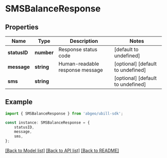 # SMSBalanceResponse


## Properties

Name | Type | Description | Notes
------------ | ------------- | ------------- | -------------
**statusID** | **number** | Response status code | [default to undefined]
**message** | **string** | Human-readable response message | [optional] [default to undefined]
**sms** | **string** |  | [optional] [default to undefined]

## Example

```typescript
import { SMSBalanceResponse } from 'abgeo/ubill-sdk';

const instance: SMSBalanceResponse = {
    statusID,
    message,
    sms,
};
```

[[Back to Model list]](../README.md#documentation-for-models) [[Back to API list]](../README.md#documentation-for-api-endpoints) [[Back to README]](../README.md)
